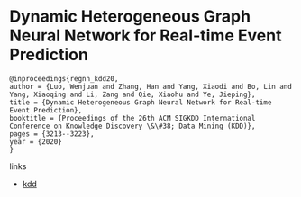 # Dynamic Heterogeneous Graph Neural Network for Real-time Event Prediction

```
@inproceedings{regnn_kdd20,
author = {Luo, Wenjuan and Zhang, Han and Yang, Xiaodi and Bo, Lin and Yang, Xiaoqing and Li, Zang and Qie, Xiaohu and Ye, Jieping},
title = {Dynamic Heterogeneous Graph Neural Network for Real-time Event Prediction},
booktitle = {Proceedings of the 26th ACM SIGKDD International Conference on Knowledge Discovery \&\#38; Data Mining (KDD)},
pages = {3213--3223},
year = {2020}
}
```

links
- [kdd](https://www.kdd.org/kdd2020/accepted-papers/view/dynamic-heterogeneous-graph-neural-network-for-real-time-event-prediction)
